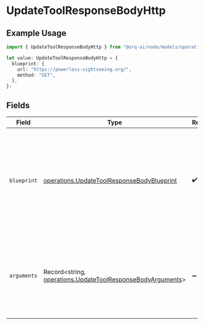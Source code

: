 # UpdateToolResponseBodyHttp

## Example Usage

```typescript
import { UpdateToolResponseBodyHttp } from "@orq-ai/node/models/operations";

let value: UpdateToolResponseBodyHttp = {
  blueprint: {
    url: "https://powerless-sightseeing.org/",
    method: "GET",
  },
};
```

## Fields

| Field                                                                                                                                                       | Type                                                                                                                                                        | Required                                                                                                                                                    | Description                                                                                                                                                 |
| ----------------------------------------------------------------------------------------------------------------------------------------------------------- | ----------------------------------------------------------------------------------------------------------------------------------------------------------- | ----------------------------------------------------------------------------------------------------------------------------------------------------------- | ----------------------------------------------------------------------------------------------------------------------------------------------------------- |
| `blueprint`                                                                                                                                                 | [operations.UpdateToolResponseBodyBlueprint](../../models/operations/updatetoolresponsebodyblueprint.md)                                                    | :heavy_check_mark:                                                                                                                                          | The blueprint for the HTTP request. The `arguments` field will be used to replace the placeholders in the `url`, `headers`, `body`, and `arguments` fields. |
| `arguments`                                                                                                                                                 | Record<string, [operations.UpdateToolResponseBodyArguments](../../models/operations/updatetoolresponsebodyarguments.md)>                                    | :heavy_minus_sign:                                                                                                                                          | The arguments to send with the request. The keys will be used to replace the placeholders in the `blueprint` field.                                         |